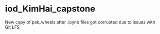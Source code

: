# iod_KimHai_capstone
New copy of pak_wheels after .ipynb files got corrupted due to issues with Git LFS
